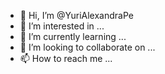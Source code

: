 - 👋 Hi, I’m @YuriAlexandraPe
- 👀 I’m interested in ...
- 🌱 I’m currently learning ...
- 💞️ I’m looking to collaborate on ...
- 📫 How to reach me ...

<!---
YuriAlexandraPe/YuriAlexandraPe is a ✨ special ✨ repository because its `README.md` (this file) appears on your GitHub profile.
You can click the Preview link to take a look at your changes.
--->
